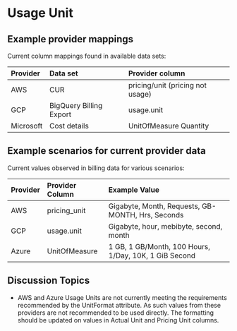 # Usage Unit

## Example provider mappings

Current column mappings found in available data sets:

| Provider  | Data set                | Provider column        |
|:----------|:------------------------|:-----------------------|
| AWS       | CUR                     | pricing/unit (pricing not usage) |
| GCP       | BigQuery Billing Export | usage.unit             |
| Microsoft | Cost details            | UnitOfMeasure Quantity |

## Example scenarios for current provider data

Current values observed in billing data for various scenarios:

| Provider | Provider Column | Example Value                                          |
|:---------|:----------------|:-------------------------------------------------------|
| AWS      | pricing_unit    | Gigabyte, Month, Requests, GB-MONTH, Hrs, Seconds      |
| GCP      | usage.unit      | Gigabyte, hour, mebibyte, second, month                |
| Azure    | UnitOfMeasure   | 1 GB, 1 GB/Month, 100 Hours, 1/Day, 10K, 1 GiB Second  |

## Discussion Topics

* AWS and Azure Usage Units are not currently meeting the requirements recommended by the UnitFormat attribute. As such values from these providers are not recommended to be used directly. The formatting should be updated on values in Actual Unit and Pricing Unit columns.
